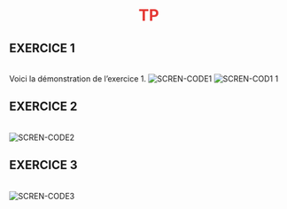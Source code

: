 <h1 align="center" style="color:#e53935; font-weight:bold;">TP</h1>

## EXERCICE 1  
<span style="font-weight:bold; color:#000;"></span>  
Voici la démonstration de l’exercice 1. 
![SCREN-CODE1](https://github.com/user-attachments/assets/e55cb718-4dd0-4584-a3d9-729d04ae54eb)
![SCREN-COD1 1](https://github.com/user-attachments/assets/79f14b3f-5df5-4967-8427-7b873b9d6b59)

## EXERCICE 2  
<span style="font-weight:bold; color:#000;"></span>  
![SCREN-CODE2](https://github.com/user-attachments/assets/78ee18a4-59ea-4969-a283-a28cf7a523c5)

## EXERCICE 3  
<span style="font-weight:bold; color:#000;"></span>  
![SCREN-CODE3](https://github.com/user-attachments/assets/bbc92391-aeac-4619-b03c-62fab0009937)
